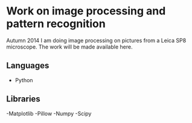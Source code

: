 Work on image processing and pattern recognition
================================================
Autumn 2014 I am doing image processing on pictures from a Leica SP8 microscope. The work will be made available here.

## Languages ##
- Python

## Libraries ##
-Matplotlib
-Pillow
-Numpy
-Scipy
